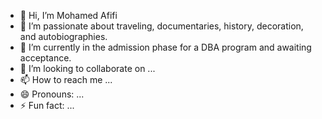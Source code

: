 - 👋 Hi, I’m Mohamed Afifi
- 👀 I’m passionate about traveling, documentaries, history, decoration, and autobiographies.
- 🌱 I’m currently in the admission phase for a DBA program and awaiting acceptance.
- 💞️ I’m looking to collaborate on ...
- 📫 How to reach me ...
- 😄 Pronouns: ...
- ⚡ Fun fact: ...

<!---
mafifi-hub/mafifi-hub is a ✨ special ✨ repository because its `README.md` (this file) appears on your GitHub profile.
You can click the Preview link to take a look at your changes.
--->
